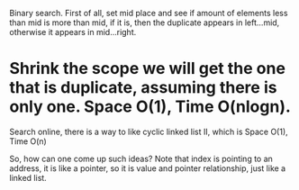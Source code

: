 
Binary search.  First of all, set mid place and see if amount of elements less than mid is more than mid, if it is, then the duplicate appears in left...mid, otherwise it appears in mid...right.  

Shrink the scope we will get the one that is duplicate, assuming there is only one. 
Space O(1),  Time O(nlogn).  
===========================================
Search online, there is a way to like cyclic linked list II, which is Space O(1),  Time O(n) 

So,  how can one come up such ideas? Note that index is pointing to an address, it is like a pointer, so it is value and pointer relationship, just like a linked list.   

